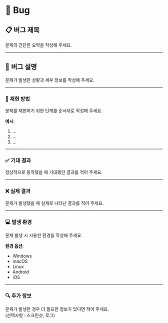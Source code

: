 # 🐞 Bug

## 📋 버그 제목
문제의 간단한 요약을 작성해 주세요.

---

## 🐛 버그 설명
문제가 발생한 상황과 세부 정보를 작성해 주세요.

---

### 🔄 재현 방법
문제를 재현하기 위한 단계를 순서대로 작성해 주세요.

**예시**:
1. ...
2. ...
3. ...

---

### ✅ 기대 결과
정상적으로 동작했을 때 기대했던 결과를 적어 주세요.

---

### ❌ 실제 결과
문제가 발생했을 때 실제로 나타난 결과를 적어 주세요.

---

### 💻 발생 환경
문제 발생 시 사용한 환경을 작성해 주세요.

**환경 옵션**:
- Windows
- macOS
- Linux
- Android
- iOS

---

### 🔍 추가 정보
문제가 발생한 경우 더 필요한 정보가 있다면 적어 주세요.  
(선택사항 : 스크린샷, 로그)
